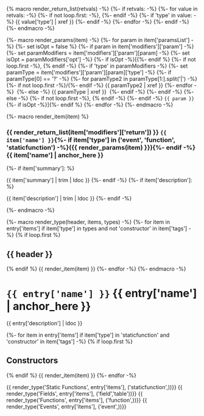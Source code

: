 {% macro render_return_list(retvals) -%}
{%- if retvals: -%}
{%- for value in retvals: -%}
{%- if not loop.first: -%}, {%- endif -%}
{%- if 'type' in value: -%}
{{ value['type'] | xref }}
{%- endif -%}
{%- endfor -%}
{%- endif -%}
{%- endmacro -%}

{%- macro render_params(item) -%}
	{%- for param in item['paramsList'] -%}
		{%- set isOpt = false %}
		{%- if param in item['modifiers']['param'] -%}
			{%- set paramModifiers = item['modifiers']['param'][param] -%}
			{%- set isOpt = paramModifiers['opt'] -%}
			{%- if isOpt -%}\[{%- endif %}
			{%- if not loop.first -%}, {% endif -%}
			{%- if 'type' in paramModifiers -%}
				{%- set paramType = item['modifiers']['param'][param]['type'] -%}
				{%- if paramType[0] == '?' -%}
					{%- for paramType2 in paramType[1:].split('|') -%}
						{%- if not loop.first -%}/{%- endif -%}
						{{ paramType2 | xref }}
					{%- endfor -%}&nbsp;
				{%- else -%}
					{{ paramType | xref }}&nbsp;
				{%- endif -%}
			{%- endif -%}
		{%- else -%}
			{%- if not loop.first -%}, {% endif -%}
		{%- endif -%}
		`{{ param }}`
		{%- if isOpt -%}\]{%- endif %}
	{%- endfor -%}
{%- endmacro -%}

{%- macro render_item(item) %}

### {{ render_return_list(item['modifiers']['return']) }} `{{ item['name'] }}`{%- if item['type'] in ('event', 'function', 'staticfunction') -%}({{ render_params(item) }}){%- endif -%} {{ item['name'] | anchor_here }}

{%- if item['summary']: %}


{{ item['summary'] | trim | ldoc }}
{%- endif -%}
{%- if item['description']: %}


{{ item['description'] | trim | ldoc }}
{%- endif -%}

{%- endmacro -%}

{%- macro render_type(header, items, types) -%}
{%- for item in entry['items'] if item['type'] in types and not 'constructor' in item['tags'] -%}
{% if loop.first %}

## {{ header }}

{% endif %}
{{ render_item(item) }}
{%- endfor -%}
{%- endmacro -%}

# `{{ entry['name'] }}` {{ entry['name'] | anchor_here }}

{{ entry['description'] | ldoc }}

{%- for item in entry['items'] if item['type'] in 'staticfunction' and 'constructor' in item['tags'] -%}
{% if loop.first %}

## Constructors

{% endif %}
{{ render_item(item) }}
{%- endfor -%}

{{ render_type('Static Functions', entry['items'], ('staticfunction',))}}
{{ render_type('Fields', entry['items'], ('field','table'))}}
{{ render_type('Functions', entry['items'], ('function',))}}
{{ render_type('Events', entry['items'], ('event',))}}

